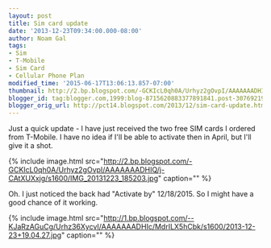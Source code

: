 ```yaml
---
layout: post
title: Sim card update
date: '2013-12-23T09:34:00.000-08:00'
author: Noam Gal
tags:
- Sim
- T-Mobile
- Sim Card
- Cellular Phone Plan
modified_time: '2015-06-17T13:06:13.857-07:00'
thumbnail: http://2.bp.blogspot.com/-GCKIcL0qh0A/Urhyz2gOvpI/AAAAAAADHIQ/j-CAtXUXxjg/s72-c/IMG_20131223_185203.jpg
blogger_id: tag:blogger.com,1999:blog-8715620883377891841.post-3076921997157601150
blogger_orig_url: http://pct14.blogspot.com/2013/12/sim-card-update.html
---
```

Just a quick update - I have just received the two free SIM cards I ordered from T-Mobile. I have no idea if I'll be able to activate then in April, but I'll give it a shot.

{% include image.html src="http://2.bp.blogspot.com/-GCKIcL0qh0A/Urhyz2gOvpI/AAAAAAADHIQ/j-CAtXUXxjg/s1600/IMG_20131223_185203.jpg" caption="" %}

Oh. I just noticed the back had "Activate by" 12/18/2015. So I might have a good chance of it working.

{% include image.html src="http://1.bp.blogspot.com/--KJaRzAGuCg/Urhz36XycvI/AAAAAAADHIc/MdrILX5hCbk/s1600/2013-12-23+19.04.27.jpg" caption="" %}
